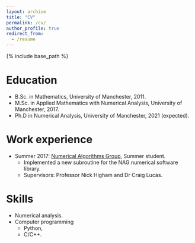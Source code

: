 ```yaml
---
layout: archive
title: "CV"
permalink: /cv/
author_profile: true
redirect_from:
  - /resume
---
```


{% include base_path %}

Education
======
* B.Sc. in Mathematics, University of Manchester, 2011.
* M.Sc. in Applied Mathematics with Numerical Analysis, University of Manchester, 2017.
* Ph.D in Numerical Analysis, University of Manchester, 2021 (expected).

Work experience
======
* Summer 2017: [Numerical Algorithms Group](https://www.nag.co.uk/), Summer student. 
  * Implemented a new subroutine for the NAG numerical software library.  
  * Supervisors: Professor Nick Higham and Dr Craig Lucas.  

  
Skills
======
* Numerical analysis.
* Computer programming
  * Python,
  * C/C++.

<!---
Publications
======
  <ul>{% for post in site.publications %}
    {% include archive-single-cv.html %}
  {% endfor %}</ul>

<!---
Talks
======
  <ul>{% for post in site.talks %}
    {% include archive-single-talk-cv.html %}
  {% endfor %}</ul>
<!---  
Teaching
======
  <ul>{% for post in site.teaching %}
    {% include archive-single-cv.html %}
  {% endfor %}</ul>
<!---
Service and leadership
======
* Currently signed in to 43 different slack teams

-->
